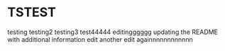 # TSTEST
testing
testing2
testing3
test44444
editingggggg
updating the README with additional information
edit
another edit
againnnnnnnnnnnn
